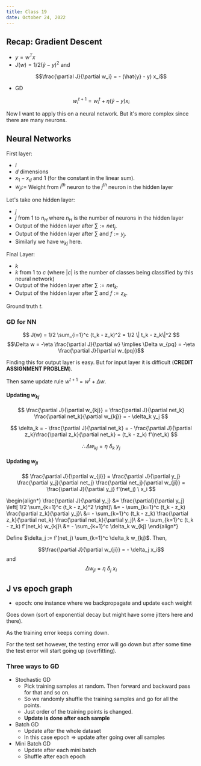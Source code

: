 ```yaml
---
title: Class 19
date: October 24, 2022
---
```


## Recap: Gradient Descent

- $y = w^T x$
- $J(w) = 1/2 (\hat{y} - y)^2$ and

$$\frac{\partial J}{\partial w_i} = - (\hat{y} - y) x_i$$

- GD

$$w_i^{t+1} = w_i^t + \eta (\hat{y} - y) x_i$$

Now I want to apply this on a neural network. But it's more complex since there are many neurons.

## Neural Networks

First layer:

- $i$
- $d$ dimensions
- $x_1 - x_d$ and $1$ (for the constant in the linear sum).
- $w_{ji} :=$ Weight from $i^{th}$ neuron to the $j^{th}$ neuron in the hidden layer

Let's take one hidden layer:

- $j$
- $j$ from $1$ to $n_H$ where $n_H$ is the number of neurons in the hidden layer
- Output of the hidden layer after $\sum := net_j$.
- Output of the hidden layer after $\sum$ and $f := y_j$.
- Similarly we have $w_{kj}$ here.

Final Layer:

- $k$
- $k$ from $1$ to $c$ (where $|c|$ is the number of classes being classified by this neural network) 
- Output of the hidden layer after $\sum := net_k$.
- Output of the hidden layer after $\sum$ and $f := z_k$.


Ground truth $t$. 

### GD for NN

$$
J(w) = 1/2 \sum_{i=1}^c (t_k - z_k)^2 = 1/2 \| t_k - z_k\|^2
$$ 
$$\Delta w = -\eta \frac{\partial J}{\partial w} \implies \Delta w_{pq} = -\eta \frac{\partial J}{\partial w_{pq}}$$

Finding this for output layer is easy. But for input layer it is difficult (**CREDIT ASSIGNMENT PROBLEM**).

Then same update rule $w^{t+1} = w^t + \Delta w$.

#### Updating $w_{kj}$

$$
\frac{\partial J}{\partial w_{kj}} = \frac{\partial J}{\partial net_k} \frac{\partial net_k}{\partial w_{kj}} = - \delta_k y_j 
$$

$$
\delta_k = - \frac{\partial J}{\partial net_k} = - \frac{\partial J}{\partial z_k}\frac{\partial z_k}{\partial net_k} = (t_k - z_k) f'(net_k)
$$ 

$$
\therefore \Delta w_{kj} = \eta \ \delta_k \ y_j
$$ 

#### Updating $w_{ji}$

$$
\frac{\partial J}{\partial w_{ji}} = \frac{\partial J}{\partial y_j} \frac{\partial y_j}{\partial net_j}  \frac{\partial net_j}{\partial w_{ji}} = \frac{\partial J}{\partial y_j} f'(net_j) \ x_i  
$$

\begin{align*}
\frac{\partial J}{\partial y_j} &= \frac{\partial}{\partial y_j} \left[ 1/2 \sum_{k=1}^c (t_k - z_k)^2 \right]\\
&= - \sum_{k=1}^c (t_k - z_k) \frac{\partial z_k}{\partial y_j}\\
&= - \sum_{k=1}^c (t_k - z_k) \frac{\partial z_k}{\partial net_k} \frac{\partial net_k}{\partial y_j}\\
&= - \sum_{k=1}^c (t_k - z_k) f'(net_k) w_{kj}\\
&= - \sum_{k=1}^c \delta_k w_{kj}
\end{align*}

Define $\delta_j := f'(net_j)  \sum_{k=1}^c \delta_k w_{kj}$. Then,

$$\frac{\partial J}{\partial w_{ji}} = - \delta_j x_i$$
and 
$$\Delta w_{ji} = \eta \ \delta_j \ x_i$$


## J vs epoch graph

- epoch: one instance where we backpropagate and update each weight

Goes down (sort of exponential decay but might have some jitters here and there). 

As the training error keeps coming down.

For the test set however, the testing error will go down but after some time the test error will start going up (overfitting).

### Three ways to GD

- Stochastic GD
  - Pick training samples at random. Then forward and backward pass for that and so on.
  - So we randomly shuffle the training samples and go for all the points.
  - Just order of the training points is changed.
  - **Update is done after each sample**
- Batch GD
  - Update after the whole dataset
  - In this case epoch => update after going over all samples
- Mini Batch GD
  - Update after each mini batch
  - Shuffle after each epoch
